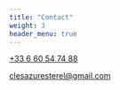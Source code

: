 ```yaml
---
title: "Contact"
weight: 3
header_menu: true
---
```


[+33 6 60 54 74 88](tel:+33660547488)

[clesazuresterel@gmail.com](mailto:clesazuresterel@gmail.com)
